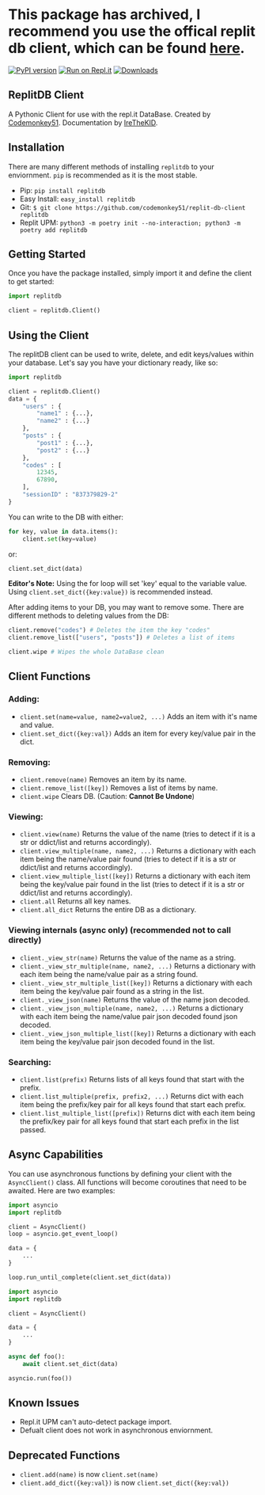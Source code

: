 # This package has archived, I recommend you use the offical replit db client, which can be found [here](https://pypi.org/p/replit).

[![PyPI version](https://badge.fury.io/py/replitdb.svg)](https://pypi.org/project/replitdb) [![Run on Repl.it](https://repl.it/badge/github/codemonkey51/replit-db-client)](https://repl.it/github/codemonkey51/replit-db-client) [![Downloads](https://pepy.tech/badge/replitdb/week)](https://pepy.tech/project/replitdb)

## ReplitDB Client
A Pythonic Client for use with the repl.it DataBase. Created by [Codemonkey51](https://repl.it/@codemonkey51). Documentation by [IreTheKID](https://repl.it/@irethekid).

## Installation
There are many different methods of installing `replitdb` to your enviornment. `pip` is recommended as it is the most stable.

+ Pip: `pip install replitdb`
+ Easy Install: `easy_install replitdb`
+ Git: `$ git clone https://github.com/codemonkey51/replit-db-client replitdb`
+ Replit UPM: `python3 -m poetry init --no-interaction;
python3 -m poetry add replitdb`

## Getting Started
Once you have the package installed, simply import it and define the client to get started:
```py
import replitdb

client = replitdb.Client()
```

## Using the Client
The replitDB client can be used to write, delete, and edit keys/values within your database. Let's say you have your dictionary ready, like so:
```py
import replitdb

client = replitdb.Client()
data = {
	"users" : {
		"name1" : {...},
		"name2" : {...}
	},
	"posts" : {
		"post1" : {...},
		"post2" : {...}
	},
	"codes" : [
		12345,
		67890,
	],
	"sessionID" : "837379829-2"
}
```
You can write to the DB with either:
```py
for key, value in data.items():
	client.set(key=value) 
```
or:
```py
client.set_dict(data)
```
**Editor's Note:** Using the for loop will set 'key' equal to the variable value. Using `client.set_dict({key:value})` is recommended instead.

After adding items to your DB, you may want to remove some. There are different methods to deleting values from the DB:
```py
client.remove("codes") # Deletes the item the key "codes"
client.remove_list(["users", "posts"]) # Deletes a list of items

client.wipe # Wipes the whole DataBase clean
```

## Client Functions

### Adding:
+ `client.set(name=value, name2=value2, ...)` Adds an item with it's name and value.
+ `client.set_dict({key:val})` Adds an item for every key/value pair in the dict.

### Removing:
+ `client.remove(name)` Removes an item by its name.
+ `client.remove_list([key])` Removes a list of items by name.
+ `client.wipe` Clears DB. (Caution: **Cannot Be Undone**)

### Viewing:
+ `client.view(name)` Returns the value of the name (tries to detect if it is a str or ddict/list and returns accordingly).
+ `client.view_multiple(name, name2, ...)` Returns a dictionary with each item being the name/value pair found (tries to detect if it is a str or ddict/list and returns accordingly).
+ `client.view_multiple_list([key])` Returns a dictionary with each item being the key/value pair found in the list (tries to detect if it is a str or ddict/list and returns accordingly).
+ `client.all` Returns all key names.
+ `client.all_dict` Returns the entire DB as a dictionary.

### Viewing internals (async only) (recommended not to call directly)
+ `client._view_str(name)` Returns the value of the name as a string.
+ `client._view_str_multiple(name, name2, ...)` Returns a dictionary with each item being the name/value pair as a string found.
+ `client._view_str_multiple_list([key])` Returns a dictionary with each item being the key/value pair found as a string in the list.
+ `client._view_json(name)` Returns the value of the name json decoded.
+ `client._view_json_multiple(name, name2, ...)` Returns a dictionary with each item being the name/value pair json decoded found json decoded.
+ `client._view_json_multiple_list([key])` Returns a dictionary with each item being the key/value pair json decoded found in the list.

### Searching:
+ `client.list(prefix)` Returns lists of all keys found that start with the prefix.
+ `client.list_multiple(prefix, prefix2, ...)` Returns dict with each item being the prefix/key pair for all keys found that start each prefix.
+ `client.list_multiple_list([prefix])` Returns dict with each item being the prefix/key pair for all keys found that start each prefix in the list passed.

## Async Capabilities

You can use asynchronous functions by defining your client with the `AsyncClient()` class. All functions will become coroutines that need to be awaited. Here are two examples:

```py
import asyncio
import replitdb

client = AsyncClient()
loop = asyncio.get_event_loop()

data = {
	...
}

loop.run_until_complete(client.set_dict(data))
```

```py
import asyncio
import replitdb

client = AsyncClient()

data = {
	...
} 

async def foo():
	await client.set_dict(data)

asyncio.run(foo())
```

## Known Issues

+ Repl.it UPM can't auto-detect package import.
+ Defualt client does not work in asynchronous enviornment.

## Deprecated Functions
+ `client.add(name)` is now `client.set(name)`
+ `client.add_dict({key:val})` is now `client.set_dict({key:val})`
